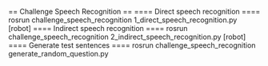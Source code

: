 == Challenge Speech Recognition ==
==== Direct speech recognition ====
rosrun challenge_speech_recognition 1_direct_speech_recognition.py [robot]
==== Indirect speech recognition ====
rosrun challenge_speech_recognition 2_indirect_speech_recognition.py [robot]
==== Generate test sentences ====
rosrun challenge_speech_recognition generate_random_question.py	
